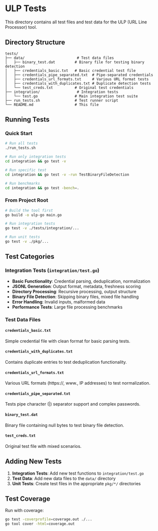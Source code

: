 # ULP Tests

This directory contains all test files and test data for the ULP (URL Line Processor) tool.

## Directory Structure

```
tests/
├── data/                        # Test data files
│   ├── binary_test.dat         # Binary file for testing binary detection
│   ├── credentials_basic.txt   # Basic credential test file
│   ├── credentials_pipe_separated.txt  # Pipe-separated credentials
│   ├── credentials_url_formats.txt     # Various URL format tests
│   ├── credentials_with_duplicates.txt # Duplicate detection tests
│   └── test_creds.txt          # Original test credentials
├── integration/                 # Integration tests
│   └── test.go                 # Main integration test suite
├── run_tests.sh                # Test runner script
└── README.md                   # This file
```

## Running Tests

### Quick Start
```bash
# Run all tests
./run_tests.sh

# Run only integration tests
cd integration && go test -v

# Run specific test
cd integration && go test -v -run TestBinaryFileDetection

# Run benchmarks
cd integration && go test -bench=.
```

### From Project Root
```bash
# Build the tool first
go build -o ulp-go main.go

# Run integration tests
go test -v ./tests/integration/...

# Run unit tests
go test -v ./pkg/...
```

## Test Categories

### Integration Tests (`integration/test.go`)
- **Basic Functionality**: Credential parsing, deduplication, normalization
- **JSONL Generation**: Output format, metadata, freshness scoring
- **Directory Processing**: Recursive processing, output structure
- **Binary File Detection**: Skipping binary files, mixed file handling
- **Error Handling**: Invalid inputs, malformed data
- **Performance Tests**: Large file processing benchmarks

### Test Data Files

#### `credentials_basic.txt`
Simple credential file with clean format for basic parsing tests.

#### `credentials_with_duplicates.txt`
Contains duplicate entries to test deduplication functionality.

#### `credentials_url_formats.txt`
Various URL formats (https://, www., IP addresses) to test normalization.

#### `credentials_pipe_separated.txt`
Tests pipe character (|) separator support and complex passwords.

#### `binary_test.dat`
Binary file containing null bytes to test binary file detection.

#### `test_creds.txt`
Original test file with mixed scenarios.

## Adding New Tests

1. **Integration Tests**: Add new test functions to `integration/test.go`
2. **Test Data**: Add new data files to the `data/` directory
3. **Unit Tests**: Create test files in the appropriate `pkg/*/` directories

## Test Coverage

Run with coverage:
```bash
go test -coverprofile=coverage.out ./...
go tool cover -html=coverage.out
```